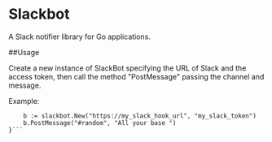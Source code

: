 # Slackbot

A Slack notifier library for Go applications.

##Usage

Create a new instance of SlackBot specifying the URL of Slack and the access token, then call the method "PostMessage" passing the channel and message.

Example:

```func SendSlackNotification() {
	b := slackbot.New("https://my_slack_hook_url", "my_slack_token")
	b.PostMessage("#random", "All your base ")
}```